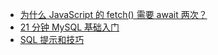 - [为什么 JavaScript 的 fetch() 需要 await 两次？](https://tomontheinternet.com/why-two-awaits/)
- [21 分钟 MySQL 基础入门](https://wangchujiang.com/mysql-tutorial/21-minutes-MySQL-basic-entry.html)
- [SQL 提示和技巧](https://github.com/ben-n93/SQL-tips-and-tricks#use-a-leading-comma-to-separate-fields)